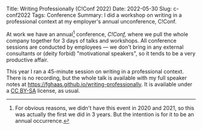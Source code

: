Title: Writing Professionally (C!Conf 2022) 
Date: 2022-05-30
Slug: c-conf2022
Tags: Conference
Summary: I did a workshop on writing in a professional context at my employer's annual unconference, C!Conf.

At work we have an annual[^annual] conference, *C!Conf,* where we pull
the whole company together for 3 days of talks and workshops. All
conference sessions are conducted by employees — we don't bring in any
external consultants or (deity forbid) "motivational speakers", so it
tends to be a very productive affair.

[^annual]: For obvious reasons, we didn't have this event in 2020 and
    2021, so this was actually the first we did in 3 years. But the
    intention is for it to be an annual occurrence.

This year I ran a 45-minute session on writing in a professional
context. There is no recording, but the whole talk is available with
my full speaker notes at
<https://fghaas.github.io/writing-professionally>. It is available
under a [CC BY-SA](https://creativecommons.org/licenses/by-sa/4.0/)
license, as usual.
